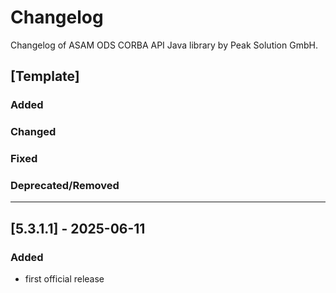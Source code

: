 # Changelog

Changelog of ASAM ODS CORBA API Java library by Peak Solution GmbH.

## [Template]
### Added

### Changed

### Fixed

### Deprecated/Removed

---

## [5.3.1.1] - 2025-06-11
### Added
- first official release 